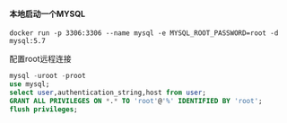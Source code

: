 

#### 本地启动一个MYSQL
```shell
docker run -p 3306:3306 --name mysql -e MYSQL_ROOT_PASSWORD=root -d mysql:5.7
```
配置root远程连接
```sql
mysql -uroot -proot
use mysql;
select user,authentication_string,host from user;
GRANT ALL PRIVILEGES ON *.* TO 'root'@'%' IDENTIFIED BY 'root';
flush privileges;
```

